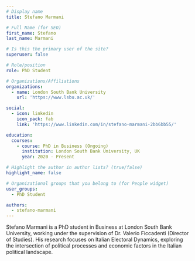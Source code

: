 ```yaml
---
# Display name
title: Stefano Marmani

# Full Name (for SEO)
first_name: Stefano
last_name: Marmani

# Is this the primary user of the site?
superuser: false

# Role/position
role: PhD Student

# Organizations/Affiliations
organizations:
  - name: London South Bank University
    url: 'https://www.lsbu.ac.uk/'

social:
  - icon: linkedin
    icon_pack: fab
    link: 'https://www.linkedin.com/in/stefano-marmani-2bb6bb55/'

education:
  courses:
    - course: PhD in Business (Ongoing)
      institution: London South Bank University, UK
      year: 2020 - Present

# Highlight the author in author lists? (true/false)
highlight_name: false

# Organizational groups that you belong to (for People widget)
user_groups:
  - PhD Student

authors:
  - stefano-marmani
---
```


Stefano Marmani is a PhD student in Business at London South Bank University, working under the supervision of Dr. Valerio Ficcadenti (Director of Studies). His research focuses on Italian Electoral Dynamics, exploring the intersection of political processes and economic factors in the Italian political landscape.
